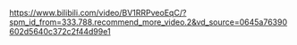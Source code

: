 https://www.bilibili.com/video/BV1RRPveoEqC/?spm_id_from=333.788.recommend_more_video.2&vd_source=0645a76390602d5640c372c2f44d99e1<br>

